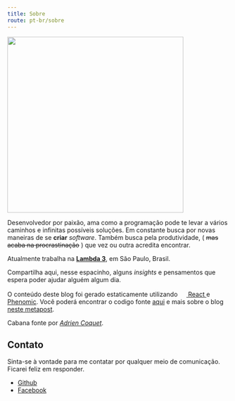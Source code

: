 ```yaml
---
title: Sobre
route: pt-br/sobre
---
```

<img src="/assets/chico.png" width="400" class="no-shadow">

Desenvolvedor por paixão, ama como a programação pode te levar a vários caminhos e infinitas possíveis soluções. Em constante busca por novas maneiras de se **criar** _software_. Também busca pela produtividade, ( ~~mas acaba na procrastinação~~ ) que vez ou outra acredita encontrar.

Atualmente trabalha na <a href="https://www.lambda3.com.br/" target="_blank">**Lambda 3**</a>, em São Paulo, Brasil.

Compartilha aqui, nesse espacinho, alguns _insights_ e pensamentos que espera poder ajudar alguém algum dia.

O conteúdo deste blog foi gerado estaticamente utilizando
<a href="https://facebook.github.io/react/" target="_blank">
  <img alt="" src="/assets/react.svg" class="no-style no-shadow" width="16" height="16" />
  React
</a>
e <a href="https://phenomic.io/" target="_blank">Phenomic</a>. Você poderá encontrar o codigo fonte [aqui](https://github.com/chicocode/chicocodeio) e mais sobre o blog [neste metapost](/pt-br/stack-do-blog/).

Cabana fonte por <a href="https://www.behance.net/coquet_adrien/" target="_blank">_Adrien Coquet_</a>.

Contato
---
Sinta-se à vontade para me contatar por qualquer meio de comunicação.
Ficarei feliz em responder.

* [Github](https://github.com/chicocode)
* [Facebook](https://www.facebook.com/japa.f)

